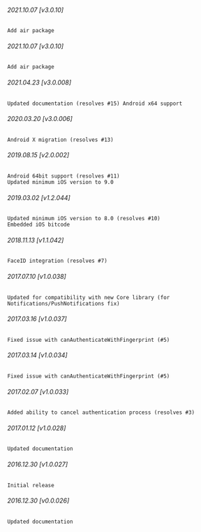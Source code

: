 ###### 2021.10.07 [v3.0.10]

```
Add air package
```

###### 2021.10.07 [v3.0.10]

```
Add air package
```



###### 2021.04.23 [v3.0.008]

```
Updated documentation (resolves #15) Android x64 support
```


###### 2020.03.20 [v3.0.006]

```
Android X migration (resolves #13)
```


###### 2019.08.15 [v2.0.002]

```
Android 64bit support (resolves #11)
Updated minimum iOS version to 9.0
```


###### 2019.03.02 [v1.2.044]

```
Updated minimum iOS version to 8.0 (resolves #10)
Embedded iOS bitcode
```


###### 2018.11.13 [v1.1.042]

```
FaceID integration (resolves #7)
```


###### 2017.07.10 [v1.0.038]

```
Updated for compatibility with new Core library (for Notifications/PushNotifications fix)
```


###### 2017.03.16 [v1.0.037]

```
Fixed issue with canAuthenticateWithFingerprint (#5)
```


###### 2017.03.14 [v1.0.034]

```
Fixed issue with canAuthenticateWithFingerprint (#5)
```


###### 2017.02.07 [v1.0.033]

```
Added ability to cancel authentication process (resolves #3)
```


###### 2017.01.12 [v1.0.028]

```
Updated documentation
```


###### 2016.12.30 [v1.0.027]

```
Initial release
```


###### 2016.12.30 [v0.0.026]

```
Updated documentation
```
